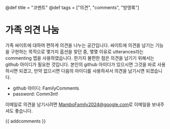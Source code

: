 @def title = "코멘트"
@def tags = ["의견", "comments", "방명록"]

# 가족 의견 나눔

가족 싸이트에 대하여 편하게 의견을 나누는 공간입니다.
싸이트에 의견을 남기는 기능을 구현하는 목적으로 몇가지 옵션을 찾던 중, 몇몇 이유로 utterances라는 commenting 앱을 사용하였습니다.
한가지 불편한 점은 의견을 남기기 위해서는 github 아이디가 필요한 것입니다.
본인의 github 아이디가 있으시면 그것을 바로 사용하시면 되겠고, 만약 없으시면 다음의 아이디를 사용하셔서 의견을 남기시면 되겠습니다.

* github 아이디: FamilyComments
* password: Comm3nt!

이메일로 의견을 남기시려면 [MamboFamily2024@google.com](mailto:MamboFamily2024@google.com)로 이메일을 보내주셔도 좋습니다.

{{ addcomments }}